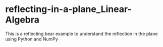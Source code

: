 # reflecting-in-a-plane_Linear-Algebra
This is a reflecting bear example to understand the reflection in the plane using Python and NumPy
